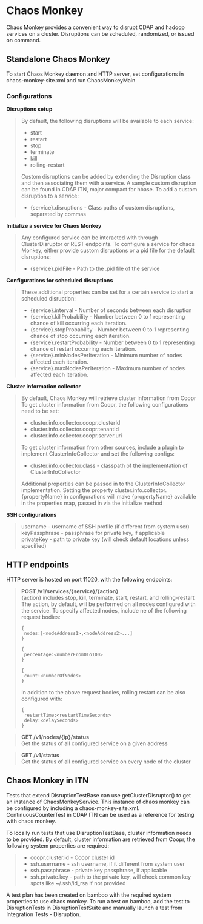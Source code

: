 # Chaos Monkey

Chaos Monkey provides a convenient way to disrupt CDAP and hadoop services on a cluster. 
Disruptions can be scheduled, randomized, or issued on command. <br/>


## Standalone Chaos Monkey 
To start Chaos Monkey daemon and HTTP server, set configurations in chaos-monkey-site.xml and run ChaosMonkeyMain <br/>

### Configurations
**Disruptions setup** <br/>
>By default, the following disruptions will be available to each service: <br/>
>* start <br/>
>* restart <br/>
>* stop <br/>
>* terminate <br/>
>* kill <br/>
>* rolling-restart <br/>
>
>Custom disruptions can be added by extending the Disruption class and then associating them with a service.
>A sample custom disruption can be found in CDAP ITN, major compact for hbase. To add a custom disruption to a service:
>* {service}.disruptions - Class paths of custom disruptions, separated by commas

**Initialize a service for Chaos Monkey** <br/>
>Any configured service can be interacted with through ClusterDisruptor or REST endpoints. To configure a service for 
chaos Monkey, either provide custom disruptions or a pid file for the default disruptions: <br/>
>* {service}.pidFile - Path to the .pid file of the service <br/>

**Configurations for scheduled disruptions** <br/>
>These additional properties can be set for a certain service to start a scheduled disruption: <br/>
>* {service}.interval - Number of seconds between each disruption <br/>
>* {service}.killProbability - Number between 0 to 1 representing chance of kill occurring each iteration. <br/>
>* {service}.stopProbability - Number between 0 to 1 representing chance of stop occurring each iteration. <br/>
>* {service}.restartProbability - Number between 0 to 1 representing chance of restart occurring each iteration. <br/>
>* {service}.minNodesPerIteration - Minimum number of nodes affected each iteration. <br/>
>* {service}.maxNodesPerIteration - Maximum number of nodes affected each iteration. <br/>

**Cluster information collector** <br/>
>By default, Chaos Monkey will retrieve cluster information from Coopr <br/>
>To get cluster information from Coopr, the following configurations need to be set:<br/>
>* cluster.info.collector.coopr.clusterId <br/>
>* cluster.info.collector.coopr.tenantId <br/>
>* cluster.info.collector.coopr.server.uri <br/>
>
>To get cluster information from other sources, include a plugin to implement ClusterInfoCollector and set the 
following configs: <br/>
>* cluster.info.collector.class - classpath of the implementation of ClusterInfoCollector
>
>Additional properties can be passed in to the ClusterInfoCollector implementation. Setting the property
cluster.info.collector.{propertyName} in configurations will make {propertyName} available in the properties map, 
passed in via the initialize method

**SSH configurations** <br/>
>username - username of SSH profile (if different from system user)<br/>
>keyPassphrase - passphrase for private key, if applicable <br/>
>privateKey - path to private key (will check default locations unless specified)<br/>

## HTTP endpoints
HTTP server is hosted on port 11020, with the following endpoints: <br/>

>**POST /v1/services/{service}/{action}** <br/>
>{action} includes stop, kill, terminate, start, restart, and rolling-restart <br/>
>The action, by default, will be performed on all nodes configured with the service. To specify affected nodes, include
ne of the following request bodies:
>```
>{
>  nodes:[<nodeAddress1>,<nodeAddress2>...]
>}
>```
>```
>{
>  percentage:<numberFrom0To100>
>}
>```
>```
>{
>  count:<numberOfNodes>
>}
>```
>In addition to the above request bodies, rolling restart can be also configured with:
>```
>{
>  restartTime:<restartTimeSeconds>
>  delay:<delaySeconds>
>}
>```

>**GET /v1/nodes/{ip}/status** <br/>
>Get the status of all configured service on a given address <br/>

>**GET /v1/status** <br/>
>Get the status of all configured service on every node of the cluster <br/>

## Chaos Monkey in ITN
Tests that extend DisruptionTestBase can use getClusterDisruptor() to get an instance of ChaosMonkeyService. 
This instance of chaos monkey can be configured by including a chaos-monkey-site.xml. 
ContinuousCounterTest in CDAP ITN can be used as a reference for testing with chaos monkey. <br/>

To locally run tests that use DisruptionTestBase, cluster information needs to be provided. By default, 
cluster information are retrieved from Coopr, the following system properties are required:
>* coopr.cluster.id - Coopr cluster id <br/>
>* ssh.username - ssh username, if it different from system user <br/>
>* ssh.passphrase - private key passphrase, if applicable <br/>
>* ssh.private.key - path to the private key, will check common key spots like ~/.ssh/id_rsa if not provided <br/>

A test plan has been created on bamboo with the required system properties to use 
chaos monkey. To run a test on bamboo, add the test to DisruptionTests in DisruptionTestSuite and manually launch 
a test from Integration Tests - Disruption. <br/>
